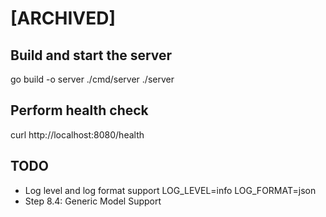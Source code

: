 # [ARCHIVED]
## Build and start the server
go build -o server ./cmd/server
./server 
## Perform health check
curl http://localhost:8080/health

## TODO
- Log level and log format support LOG_LEVEL=info LOG_FORMAT=json
- Step 8.4: Generic Model Support